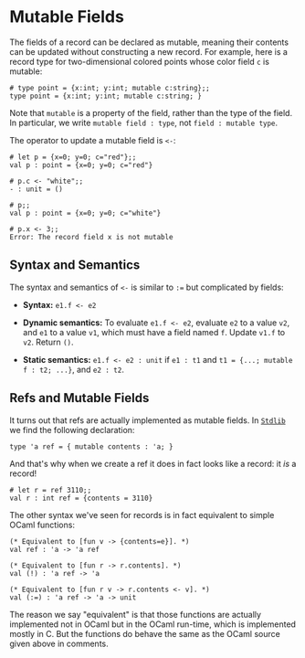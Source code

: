 # Mutable Fields

The fields of a record can be declared as mutable, meaning their contents can be 
updated without constructing a new record.  For example, here is a record type
for two-dimensional colored points whose color field `c` is mutable:
```
# type point = {x:int; y:int; mutable c:string};;
type point = {x:int; y:int; mutable c:string; }
```
Note that `mutable` is a property of the field, rather than the type of the field.
In particular, we write `mutable field : type`, not `field : mutable type`.

The operator to update a mutable field is `<-`:
```
# let p = {x=0; y=0; c="red"};;
val p : point = {x=0; y=0; c="red"}

# p.c <- "white";;
- : unit = ()

# p;;
val p : point = {x=0; y=0; c="white"}

# p.x <- 3;;
Error: The record field x is not mutable
```

## Syntax and Semantics

The syntax and semantics of `<-` is similar to `:=` but complicated by fields:

* **Syntax:** `e1.f <- e2`

* **Dynamic semantics:**  To evaluate `e1.f <- e2`, evaluate `e2` to a value `v2`,
  and `e1` to a value `v1`, which must have a field named `f`.  Update `v1.f`
  to `v2`.  Return `()`.
  
* **Static semantics:** `e1.f <- e2 : unit` if `e1 : t1` and 
  `t1 = {...; mutable f : t2; ...}`, and `e2 : t2`.
  
## Refs and Mutable Fields

It turns out that refs are actually implemented as mutable fields.  In 
[`Stdlib`][stdlib] we find the following declaration:
```
type 'a ref = { mutable contents : 'a; }
```
And that's why when we create a ref it does in fact looks like a record: 
it *is* a record!
```
# let r = ref 3110;;
val r : int ref = {contents = 3110}
```

The other syntax we've seen for records is in fact equivalent to simple OCaml functions:
```
(* Equivalent to [fun v -> {contents=e}]. *)
val ref : 'a -> 'a ref

(* Equivalent to [fun r -> r.contents]. *)
val (!) : 'a ref -> 'a

(* Equivalent to [fun r v -> r.contents <- v]. *)
val (:=) : 'a ref -> 'a -> unit
```
The reason we say "equivalent" is that those functions are actually
implemented not in OCaml but in the OCaml run-time, which is implemented
mostly in C. But the functions do behave the same as the OCaml source
given above in comments.

[stdlib]: https://ocaml.org/api/Stdlib.html
